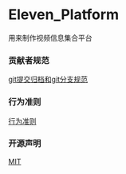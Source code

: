 # Eleven_Platform
用来制作视频信息集合平台
### 贡献者规范
[git提交归档和git分支规范](./CONTRIBUTING.md)

### 行为准则

[行为准则](./CODE_OF_CONDUCT.md)

### 开源声明

[MIT](./LICENSE)
